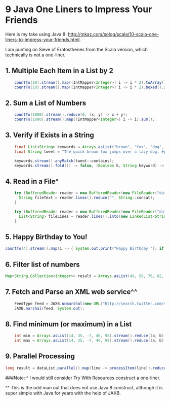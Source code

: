 9 Java One Liners to Impress Your Friends
=========================================

Here is my take using Java 8: http://mkaz.com/solog/scala/10-scala-one-liners-to-impress-your-friends.html.

I am punting on Sieve of Eratosthenes from the Scala version, which technically is not a one-liner.


## 1. Multiple Each Item in a List by 2

```java
    countTo(10).stream().map((IntMapper<Integer>) i -> i * 2).toArray();
    countTo(10).stream().map((IntMapper<Integer>) i -> i * 2).boxed().into(new ArrayList<Integer>());
```

## 2. Sum a List of Numbers

```java
    countTo(1000).stream().reduce(0, (x, y) -> x + y);
    countTo(1000).stream().map((IntMapper<Integer>) i -> i).sum();
```

## 3. Verify if Exists in a String

```java
    final List<String> keywords = Arrays.asList("brown", "fox", "dog", "pangram");
    final String tweet = "The quick brown fox jumps over a lazy dog. #pangram http://www.rinkworks.com/words/pangrams.shtml";

    keywords.stream().anyMatch(tweet::contains);
    keywords.stream().fold(() -> false, (Boolean b, String keyword) -> b || tweet.contains(keyword), (l, r) -> l || r);
```

## 4. Read in a File^

```java
    try (BufferedReader reader = new BufferedReader(new FileReader("data.txt"))) {
      String fileText = reader.lines().reduce("", String::concat);
    }

    try (BufferedReader reader = new BufferedReader(new FileReader("data.txt"))) {
      List<String> fileLines = reader.lines().into(new LinkedList<String>());
    }
```

## 5. Happy Birthday to You!

```java
countTo(4).stream().map(i -> { System.out.print("Happy Birthday "); if (i == 3) return "dear NAME"; else return "to You"; }).forEach(System.out::println);
```

## 6. Filter list of numbers

```java
Map<String,Collection<Integer>> result = Arrays.asList(49, 58, 76, 82, 88, 90).stream().groupBy(Mappers.forPredicate((Predicate<Integer>) integer -> integer > 60, "passed", "failed"));
```

## 7. Fetch and Parse an XML web service^^

```java
    FeedType feed = JAXB.unmarshal(new URL("http://search.twitter.com/search.atom?&q=java8"), FeedType.class);
    JAXB.marshal(feed, System.out);
```

## 8. Find minimum (or maximum) in a List

```java
    int min = Arrays.asList(14, 35, -7, 46, 98).stream().reduce((a, b) -> (a <= b) ? a : b).get();
    int max = Arrays.asList(14, 35, -7, 46, 98).stream().reduce((a, b) -> (a >= b) ? a : b).get();
```

## 9. Parallel Processing

```java
long result = dataList.parallel().map(line -> processItem(line)).reduce(0L, (a, b) -> a + b);
```


###Note:
^ I would still consider Try With Resources construct a one-liner.

^^ This is the odd man out that does not use Java 8 construct, although it is super simple with Java for years with the help of JAXB.